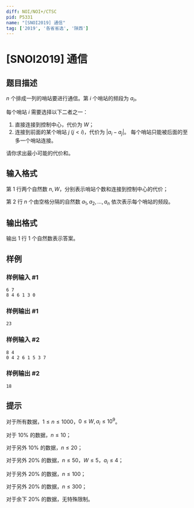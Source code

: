 ```yaml
---
diff: NOI/NOI+/CTSC
pid: P5331
name: "[SNOI2019] 通信"
tag: ['2019', '各省省选', '陕西']
---
```

# [SNOI2019] 通信
## 题目描述

$n$ 个排成一列的哨站要进行通信。第 $i$ 个哨站的频段为 $a_i$。

每个哨站 $i$ 需要选择以下二者之一：

1. 直接连接到控制中心，代价为 $W$；
2. 连接到前面的某个哨站 $j$ ($j<i$)，代价为 $|a_i-a_j|$。
每个哨站只能被后面的至多一个哨站连接。

请你求出最小可能的代价和。
## 输入格式

第 $1$ 行两个自然数 $n,W$，分别表示哨站个数和连接到控制中心的代价；

第 $2$ 行 $n$ 个由空格分隔的自然数 $a_1,a_2,\ldots,a_n$ 依次表示每个哨站的频段。
## 输出格式

输出 $1$ 行 $1$ 个自然数表示答案。
## 样例

### 样例输入 #1
```
6 7
8 4 6 1 3 0
```
### 样例输出 #1
```
23
```
### 样例输入 #2
```
8 4
0 4 2 6 1 5 3 7
```
### 样例输出 #2
```
18
```
## 提示

对于所有数据，$1 \leq n \leq 1000$，$0 \leq W,a_i \leq 10^9$。

对于 $10\%$ 的数据，$n \leq 10$；

对于另外 $10\%$ 的数据，$n \leq 20$；

对于另外 $20\%$ 的数据，$n \leq 50$，$W \leq 5$，$a_i \leq 4$；

对于另外 $20\%$ 的数据，$n \leq 100$；

对于另外 $20\%$ 的数据，$n \leq 300$；

对于余下 $20\%$ 的数据，无特殊限制。
